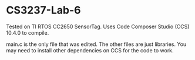# CS3237-Lab-6

Tested on TI RTOS CC2650 SensorTag. Uses Code Composer Studio (CCS) 10.4.0 to compile.

main.c is the only file that was edited. The other files are just libraries. You may need to install other dependencies on CCS for the code to work.
